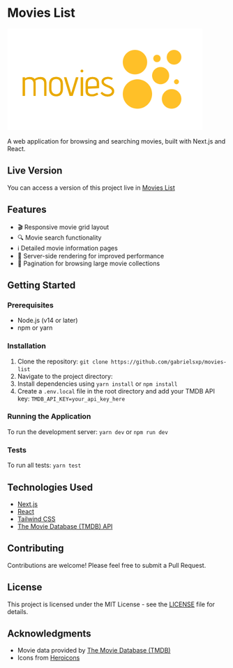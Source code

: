 # Movies List

![Movies List Logo](/public/images/logo.png)

A web application for browsing and searching movies, built with Next.js and React.

## Live Version
You can access a version of this project live in [Movies List](https://movies-list-ruddy.vercel.app)

## Features

- 🎬 Responsive movie grid layout
- 🔍 Movie search functionality
- ℹ️ Detailed movie information pages
- 🚀 Server-side rendering for improved performance
- 📄 Pagination for browsing large movie collections

## Getting Started

### Prerequisites

- Node.js (v14 or later)
- npm or yarn

### Installation

1. Clone the repository:
`git clone https://github.com/gabrielsxp/movies-list`
2. Navigate to the project directory:
3. Install dependencies using `yarn install` or `npm install`
4. Create a `.env.local` file in the root directory and add your TMDB API key: `TMDB_API_KEY=your_api_key_here`

### Running the Application

To run the development server:
`yarn dev` or `npm run dev`

### Tests

To run all tests:
`yarn test`

## Technologies Used

- [Next.js](https://nextjs.org/)
- [React](https://reactjs.org/)
- [Tailwind CSS](https://tailwindcss.com/)
- [The Movie Database (TMDB) API](https://www.themoviedb.org/documentation/api)

## Contributing

Contributions are welcome! Please feel free to submit a Pull Request.

## License

This project is licensed under the MIT License - see the [LICENSE](LICENSE) file for details.

## Acknowledgments

- Movie data provided by [The Movie Database (TMDB)](https://www.themoviedb.org/)
- Icons from [Heroicons](https://heroicons.com/)
